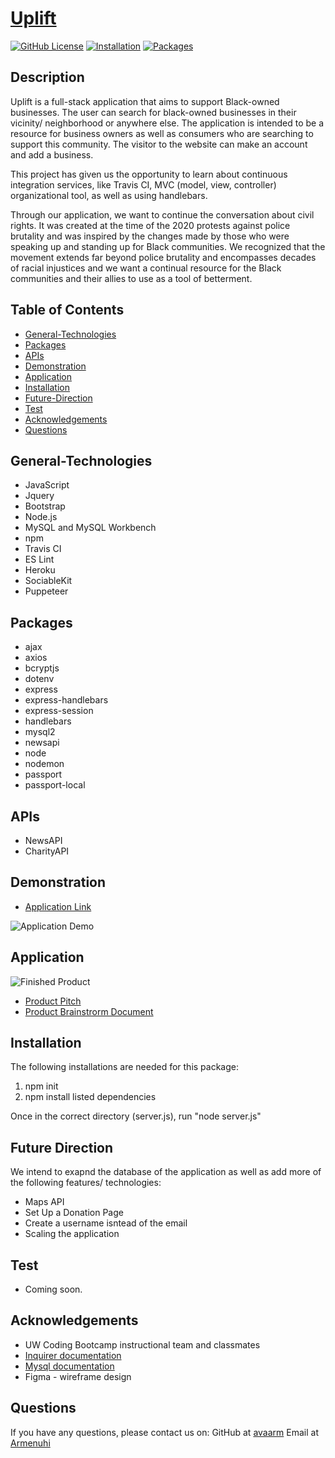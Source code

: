 # [Uplift](https://project-uplift.herokuapp.com/)


[![GitHub License](https://img.shields.io/badge/License-orange.svg)](Develop/License/MIT.md)
[![Installation](https://img.shields.io/badge/Installation-blue.svg)](#installation)
[![Packages](https://img.shields.io/badge/Packages-pruple.svg)](#packages)


## Description 

Uplift is a full-stack application that aims to support Black-owned businesses. The user can search for black-owned businesses in their
vicinity/ neighborhood or anywhere else. The application is intended to be a resource for business owners as well as consumers who are searching to support this community. The visitor to the website can make an account and add a business.

This project has given us the opportunity to learn about continuous integration services, like Travis CI, MVC (model, view, controller) organizational tool, as well as using handlebars.

Through our application, we want to continue the conversation about civil rights. It was created at the time of the 2020 protests against police brutality and was inspired by the changes made by those who were speaking up and standing up for Black communities. We recognized that the movement extends far beyond police brutality and encompasses decades of racial injustices and we want a continual resource for the Black communities and their allies to use as a tool of betterment.


## Table of Contents

* [General-Technologies](#general-technologies)
* [Packages](#packages)
* [APIs](#apis)
* [Demonstration](#demonstration)
* [Application](#Application)
* [Installation](#installation)
* [Future-Direction](#future-direction)
* [Test](#test)
* [Acknowledgements](#acknowledgements)
* [Questions](#questions)

## General-Technologies
* JavaScript
* Jquery
* Bootstrap
* Node.js
* MySQL and MySQL Workbench
* npm
* Travis CI 
* ES Lint 
* Heroku
* SociableKit 
* Puppeteer


## Packages
* ajax 
* axios 
* bcryptjs  
* dotenv
* express 
* express-handlebars 
* express-session
* handlebars
* mysql2
* newsapi
* node
* nodemon
* passport
* passport-local

## APIs
* NewsAPI
* CharityAPI


## Demonstration 

* [Application Link](https://project-uplift.herokuapp.com/)

![Application Demo](public/video.gif)

## Application 

![Finished Product](public/appscreenshot.png)
* [Product Pitch](https://docs.google.com/presentation/d/15Ta0yO-wjAurrKLhnWCmK_xgZ9Tl3LYatU0oFLu6ACQ/edit?usp=sharing)
* [Product Brainstrorm Document](https://docs.google.com/document/d/19GbVyL6Xn9Fp5ne9Gotu0isAwqOV008TIHnhYGSOKJ0/edit)

## Installation

The following installations are needed for this package:
1. npm init  
2. npm install listed dependencies
    
Once in the correct directory (server.js), run "node server.js"

## Future Direction 

We intend to exapnd the database of the application as well as add more of the following features/ technologies:
 *  Maps API 
 *  Set Up a Donation Page 
 *  Create a username isntead of the email 
 *  Scaling the application 


## Test

* Coming soon.


## Acknowledgements

* UW Coding Bootcamp instructional team and classmates
* [Inquirer documentation](https://www.npmjs.com/package/inquirer)
* [Mysql documentation](https://www.npmjs.com/package/mysql)
* Figma - wireframe design 


## Questions 

If you have any questions, please contact us on:
GitHub at [avaarm](https://github.com/avaarm)
Email at [Armenuhi](mailto:avaarm95@mail.com)





